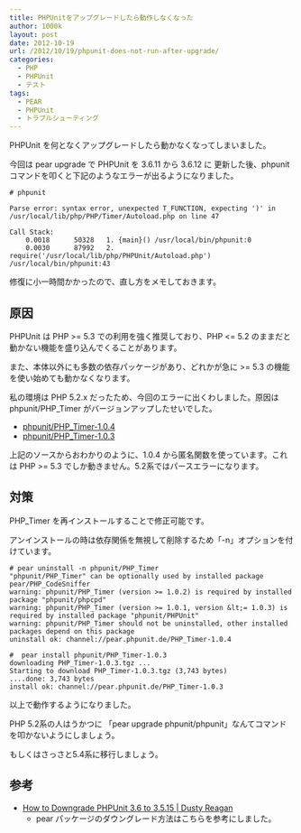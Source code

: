 ```yaml
---
title: PHPUnitをアップグレードしたら動作しなくなった
author: 1000k
layout: post
date: 2012-10-19
url: /2012/10/19/phpunit-does-not-run-after-upgrade/
categories:
  - PHP
  - PHPUnit
  - テスト
tags:
  - PEAR
  - PHPUnit
  - トラブルシューティング
---
```

PHPUnit を何となくアップグレードしたら動かなくなってしまいました。

今回は pear upgrade で PHPUnit を 3.6.11 から 3.6.12 に 更新した後、phpunit コマンドを叩くと下記のようなエラーが出るようになりました。

```
# phpunit

Parse error: syntax error, unexpected T_FUNCTION, expecting ')' in /usr/local/lib/php/PHP/Timer/Autoload.php on line 47

Call Stack:
    0.0018      50328   1. {main}() /usr/local/bin/phpunit:0
    0.0030      87992   2. require('/usr/local/lib/php/PHPUnit/Autoload.php') /usr/local/bin/phpunit:43
```


修復に小一時間かかったので、直し方をメモしておきます。

<!--more-->

## 原因

PHPUnit は PHP >= 5.3 での利用を強く推奨しており、PHP <= 5.2 のままだと動かない機能を盛り込んでくることがあります。

また、本体以外にも多数の依存パッケージがあり、どれかが急に >= 5.3 の機能を使い始めても動かなくなります。

私の環境は PHP 5.2.x だったため、今回のエラーに出くわしました。原因は phpunit/PHP_Timer がバージョンアップしたせいでした。

  * <a href="https://github.com/sebastianbergmann/php-timer/blob/1.0.4/PHP/Timer/Autoload.php" onclick="_gaq.push(['_trackEvent', 'outbound-article', 'https://github.com/sebastianbergmann/php-timer/blob/1.0.4/PHP/Timer/Autoload.php', 'phpunit/PHP_Timer-1.0.4']);" title="php-timer/PHP/Timer/Autoload.php at 1.0.4 · sebastianbergmann/php-timer">phpunit/PHP_Timer-1.0.4</a>
  * <a href="https://github.com/sebastianbergmann/php-timer/blob/1.0.3/PHP/Timer/Autoload.php" onclick="_gaq.push(['_trackEvent', 'outbound-article', 'https://github.com/sebastianbergmann/php-timer/blob/1.0.3/PHP/Timer/Autoload.php', 'phpunit/PHP_Timer-1.0.3']);" title="php-timer/PHP/Timer/Autoload.php at 1.0.3 · sebastianbergmann/php-timer">phpunit/PHP_Timer-1.0.3</a>

上記のソースからおわかりのように、1.0.4 から匿名関数を使っています。これは PHP >= 5.3 でしか動きません。5.2系ではパースエラーになります。

## 対策

PHP_Timer を再インストールすることで修正可能です。

アンインストールの時は依存関係を無視して削除するため「-n」オプションを付けています。

```
# pear uninstall -n phpunit/PHP_Timer
"phpunit/PHP_Timer" can be optionally used by installed package pear/PHP_CodeSniffer
warning: phpunit/PHP_Timer (version >= 1.0.2) is required by installed package "phpunit/phpcpd"
warning: phpunit/PHP_Timer (version >= 1.0.1, version &lt;= 1.0.3) is required by installed package "phpunit/PHPUnit"
warning: phpunit/PHP_Timer should not be uninstalled, other installed packages depend on this package
uninstall ok: channel://pear.phpunit.de/PHP_Timer-1.0.4

#  pear install phpunit/PHP_Timer-1.0.3
downloading PHP_Timer-1.0.3.tgz ...
Starting to download PHP_Timer-1.0.3.tgz (3,743 bytes)
....done: 3,743 bytes
install ok: channel://pear.phpunit.de/PHP_Timer-1.0.3
```


以上で動作するようになりました。

PHP 5.2系の人はうかつに 「pear upgrade phpunit/phpunit」なんてコマンドを叩かないようにしましょう。

もしくはさっさと5.4系に移行しましょう。

## 参考

  * <a href="http://dustyreagan.com/downgrade-phpunit-3-6-to-3-5-15/" onclick="_gaq.push(['_trackEvent', 'outbound-article', 'http://dustyreagan.com/downgrade-phpunit-3-6-to-3-5-15/', 'How to Downgrade PHPUnit 3.6 to 3.5.15 | Dusty Reagan']);" >How to Downgrade PHPUnit 3.6 to 3.5.15 | Dusty Reagan</a>
      * pear パッケージのダウングレード方法はこちらを参考にしました。